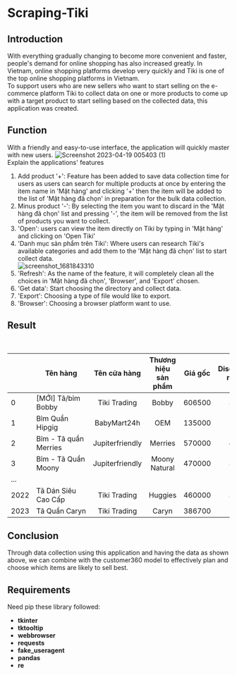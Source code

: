 # Scraping-Tiki

## Introduction
With everything gradually changing to become more convenient and faster, people's demand for online shopping has also increased greatly. In Vietnam, online shopping platforms develop very quickly and Tiki is one of the top online shopping platforms in Vietnam.
<br>
To support users who are new sellers who want to start selling on the e-commerce platform Tiki to collect data on one or more products to come up with a target product to start selling based on the collected data, this application was created.

## Function
With a friendly and easy-to-use interface, the application will quickly master with new users.
![Screenshot 2023-04-19 005403 (1)](https://user-images.githubusercontent.com/101572443/232869991-4e738d7d-428d-4fda-969e-267e614ccb8b.png)
<br>
Explain the applications' features
1. Add product '+': Feature has been added to save data collection time for users as users can search for multiple products at once by entering the item name in 'Mặt hàng' and clicking '+' then the item will be added to the list of 'Mặt hàng đã chọn' in preparation for the bulk data collection.
2. Minus product '-': By selecting the item you want to discard in the 'Mặt hàng đã chọn' list and pressing '-', the item will be removed from the list of products you want to collect.
3. 'Open': users can view the item directly on Tiki by typing in 'Mặt hàng' and clicking on 'Open Tiki'
4. 'Danh mục sản phẩm trên Tiki': Where users can research Tiki's available categories and add them to the 'Mặt hàng đã chọn' list to start collect data.
<br>![screenshot_1681843310](https://user-images.githubusercontent.com/101572443/232873316-f1232594-7a6b-4e1c-b3e8-bfe26f92e02e.png)
5. 'Refresh': As the name of the feature, it will completely clean all the choices in 'Mặt hàng đã chọn', 'Browser', and 'Export' chosen.
6. 'Get data': Start choosing the directory and collect data.
7. 'Export': Choosing a type of file would like to export.
8. 'Browser': Choosing a browser platform want to use.

## Result
<br>

|      | Tên hàng            | Tên cửa hàng  |Thương hiệu sản phẩm|Giá gốc|Discount rate|Giá thực trả|Đánh giá|Tổng số nhận xét|Đã bán|             Link             |
|------|---------------------|:-------------:|:------------------:|:-----:|:-----------:|:----------:|:------:|:--------------:|:----:|:----------------------------:|
|  0   |[MỚI] Tã/bỉm Bobby   |Tiki Trading   |Bobby               |606500 |35           |395000      |5       |349             |5954  |https://tiki.vn.....198744326 |
|  1   |Bỉm Quần Hipgig      |BabyMart24h    |OEM                 |135000 |0            |135000      |3.8     |15              |61    |https://tiki.vn.....150147317 |
|  2   |Bỉm - Tã quần Merries|Jupiterfriendly|Merries             |570000 |40           |343000      |5       |42              |240   |https://tiki.vn.....133772149 |
|  3   |Bỉm - Tã Quần Moony  |Jupiterfriendly|Moony Natural       |470000 |38           |291000      |4.6     |33              |200   |https://tiki.vn.....133772101 |
|  ... |                     |               |                    |       |             |            |        |                |      |                              |
| 2022 |Tã Dán Siêu Cao Cấp  |Tiki Trading   |Huggies             |460000 |35           |299000      |4.8     |179             |784   |https://tiki.vn.....95269392  |
| 2023 |Tã Quần Caryn        |Tiki Trading   |Caryn               |386700 |13           |337000      |4.8     |321             |687488|https://tiki.vn.....75435458  |

## Conclusion
Through data collection using this application and having the data as shown above, we can combine with the customer360 model to effectively plan and choose which items are likely to sell best.

## Requirements
Need pip these library followed:
* **tkinter**
* **tktooltip**
* **webbrowser**
* **requests**
* **fake_useragent**
* **pandas**
* **re**
